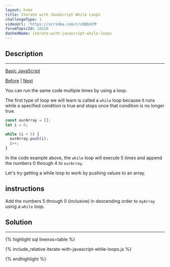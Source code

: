 ```yaml
---
layout: home
title: Iterate with JavaScript While Loops
challengeType: 1
videoUrl: 'https://scrimba.com/c/c8QbnCM'
forumTopicId: 18220
dashedName: iterate-with-javascript-while-loops
---
```


<div class="row">
<div class="columnStmt" markdown="1">

## Description
------

[Basic JavaScript](../basic-javascript/README.html) 

[Before](./record-collection.md)  | [Next](./iterate-with-javascript-for-loops.md) 

You can run the same code multiple times by using a loop.

The first type of loop we will learn is called a `while` loop because it runs while a specified condition is true and stops once that condition is no longer true.

```js
const ourArray = [];
let i = 0;

while (i < 5) {
  ourArray.push(i);
  i++;
}
```

In the code example above, the `while` loop will execute 5 times and append the numbers 0 through 4 to `ourArray`.

Let's try getting a while loop to work by pushing values to an array.

##  instructions 

Add the numbers 5 through 0 (inclusive) in descending order to `myArray` using a `while` loop.

</div>
<div class="columnSol" markdown="1">

## Solution
------

{% highlight sql linenos=table %}

{% include_relative iterate-with-javascript-while-loops.js %}

{% endhighlight %}

</div>
</div>


